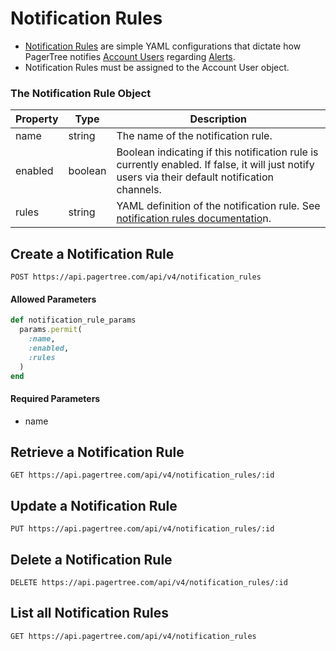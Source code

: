 # Notification Rules

* [Notification Rules](../notification-rules.md) are simple YAML configurations that dictate how PagerTree notifies [Account Users](account-users.md) regarding [Alerts](../alerts.md).
* Notification Rules must be assigned to the Account User object.

### The Notification Rule Object

| Property | Type    | Description                                                                                                                                     |
| -------- | ------- | ----------------------------------------------------------------------------------------------------------------------------------------------- |
| name     | string  | The name of the notification rule.                                                                                                              |
| enabled  | boolean | Boolean indicating if this notification rule is currently enabled. If false, it will just notify users via their default notification channels. |
| rules    | string  | YAML definition of the notification rule. See [notification rules documentatio](../notification-rules.md)n.                                     |

## Create a Notification Rule

```
POST https://api.pagertree.com/api/v4/notification_rules
```

#### **Allowed Parameters**

```ruby
def notification_rule_params
  params.permit(
    :name,
    :enabled,
    :rules
  )
end
```

#### Required Parameters

* name

## Retrieve a Notification Rule

```
GET https://api.pagertree.com/api/v4/notification_rules/:id
```

## Update a Notification Rule

```
PUT https://api.pagertree.com/api/v4/notification_rules/:id
```

## Delete a Notification Rule

```
DELETE https://api.pagertree.com/api/v4/notification_rules/:id
```

## List all Notification Rules

```
GET https://api.pagertree.com/api/v4/notification_rules
```
